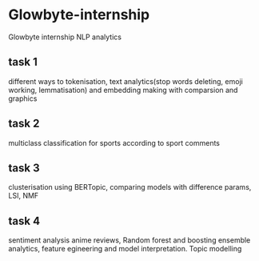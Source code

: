 # Glowbyte-internship
Glowbyte internship NLP analytics


## task 1
different ways to tokenisation, text analytics(stop words deleting, emoji working, lemmatisation) and embedding making with comparsion and graphics

## task 2
multiclass classification for sports according to sport comments

## task 3
clusterisation using BERTopic, comparing models with difference params, LSI, NMF

## task 4
sentiment analysis anime reviews, Random forest and boosting ensemble analytics, feature egineering and model interpretation. Topic modelling
